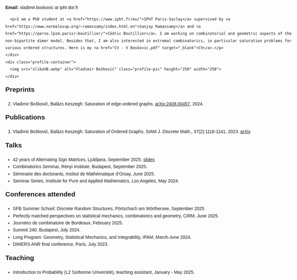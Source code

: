 <html lang="en">
<head>
  <meta name="keywords" lang="en" content="Vladimir, Boskovic, Boskovic Vladimir, Vladimir Boskovic, Sanjay Ramassamy, math, mathematics,
Paris, Cedric Boutillier, IPhT" />
  <style>
    body {
      font-family: Arial, sans-serif;
      max-width: 1400px;
      margin: 0 auto;
      padding: 0 20px;
      line-height: 1.6;
    }

    .about-block {
      display: flex;
      justify-content: space-between;
      align-items: flex-start;
      gap: 20px;
      margin-top: 15px;
      margin-bottom: 30px; /* space before preprints */
    }

    .about-text {
      flex: 1.1;
    }

    .profile-container {
      flex: 1;
      display: flex;
      justify-content: flex-start; /* left align image */
    }

    .profile-pic {
      max-width: 250px;
      border-radius: 10px;
    }

    .section {
      margin-bottom: 10px;
    }

    h2 {
      margin-top: 0;
    }

    /* Mobile */
    @media (max-width: 768px) {
      .about-block {
        flex-direction: column;
        gap: 15px;
      }

      .profile-container {
        justify-content: flex-start; /* keep image left aligned */
      }

      .profile-pic {
        max-width: 80%;
        height: auto;
      }
    }
  </style>
</head>
<body>

  <!-- About + picture block -->
  <div class="about-block">
    <div class="about-text">
      <p><strong>Email:</strong> vladimir.boskovic at ipht dot fr</p>

      <p>I am a PhD student at <a href="https://www.ipht.fr/en/">IPhT Paris-Saclay</a> supervised by <a href="https://www.normalesup.org/~ramassamy/index.html.en">Sanjay Ramassamy</a> and <a href="https://perso.lpsm.paris/~boutillier/">Cédric Boutillier</a>. I am working on combinatorial and geometric aspects of the non-bipartite dimer model. Besides that, I am also interested in extremal combinatorics, in particular saturation problems for various ordered structures. Here is my <a href="CV - V Boskovic.pdf" target="_blank">CV</a>.</p>
    </div>
    <div class="profile-container">
      <img src="slikaVB.webp" alt="Vladimir Bošković" class="profile-pic" height="250" width="250">
    </div>
  </div>

  <!-- Other sections below -->
  <div class="section">
    <h2>Preprints</h2>
    <ol start="2">
      <li>Vladimir Bošković, Balázs Keszegh: Saturation of edge-ordered graphs, <a href="https://arxiv.org/abs/2408.00457">arXiv:2408.00457</a>, 2024.</li>
    </ol>
  </div>

  <div class="section">
    <h2>Publications</h2>
    <ol>
      <li>Vladimir Bošković, Balázs Keszegh: Saturation of Ordered Graphs, SIAM J. Discrete Math., 37(2):1118-1141, 2023. <a href="https://arxiv.org/abs/2203.05307">arXiv</a></li> 
    </ol>
  </div>

  <div class="section">
    <h2>Talks</h2>
    <ul>
      <li>42 years of Alternating Sign Matrices, Ljubljana, September 2025. <a href=VBoskovic - ASMs Ljubljana.pdf>slides</a></li>
      <li>Combinatorics Seminar, Rényi Institute, Budapest, September 2025.</li>
      <li>Séminaire des doctorants, Institut de Mathématique d’Orsay, June 2025.</li>
      <li>Seminar Series, Institute for Pure and Applied Mathematics, Los Angeles, May 2024.</li>
    </ul>
  </div>

  <div class="section">
    <h2>Conferences attended</h2>
    <ul>
      <li>SFB Summer School: Discrete Random Structures, Pörtschach am Wörthersee, September 2025.</li>
      <li>Perfectly matched perspectives on statistical mechanics, combinatorics and geometry, CIRM, June 2025.</li>
      <li>Journées de combinatoire de Bordeaux, February 2025.</li>
      <li>Summit 240, Budapest, July 2024. </li>
      <li>Long Program: Geometry, Statistical Mechanics, and Integrability, IPAM, March-June 2024.</li>
      <li>DIMERS ANR final conference, Paris, July 2023. </li>
    </ul>
  </div>

  <div class="section">
    <h2>Teaching</h2>
    <ul>
      <li>Introduction to Probability (L2 Sorbonne Université), teaching assistant, January - May 2025.</li>
    </ul>
  </div>
</body>
</html>
